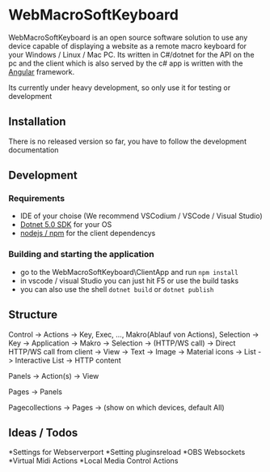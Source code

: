 # WebMacroSoftKeyboard

WebMacroSoftKeyboard is an open source software solution to use any device capable of displaying a website as a remote macro keyboard for your Windows / Linux / Mac PC.
Its written in C#/dotnet for the API on the pc and the client which is also served by the c# app is written with the [Angular](angular.io) framework.

Its currently under heavy development, so only use it for testing or development

## Installation

There is no released version so far, you have to follow the development documentation


## Development

### Requirements

* IDE of your choise (We recommend VSCodium / VSCode / Visual Studio)
* [Dotnet 5.0 SDK](https://dotnet.microsoft.com/download/dotnet/5.0) for your OS
* [nodejs / npm](https://docs.npmjs.com/downloading-and-installing-node-js-and-npm) for the client dependencys

### Building and starting the application
* go to the WebMacroSoftKeyboard\ClientApp and run `npm install`
* in vscode / visual Studio you can just hit F5 or use the build tasks
* you can also use the shell `dotnet build` or `dotnet publish`

## Structure

Control
-> Actions -> Key, Exec, ..., Makro(Ablauf von Actions), Selection
    -> Key
    -> Application
    -> Makro
    -> Selection
    -> (HTTP/WS call)
    -> Direct HTTP/WS call from client
-> View
    -> Text
    -> Image
    -> Material icons
    -> List
    -> Interactive List
    -> HTTP content

Panels
-> Action(s)
-> View

Pages
-> Panels

Pagecollections
-> Pages
-> (show on which devices, default All)


## Ideas / Todos

*Settings for Webserverport
*Setting pluginsreload
*OBS Websockets
*Virtual Midi Actions
*Local Media Control Actions






